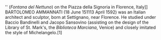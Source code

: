 '' (_Fontana del Nettuno_) on the Piazza della Signoria in Florence, Italy]] BARTOLOMEO AMMANNATI (18 June 151113 April 1592) was an Italian architect and sculptor, born at Settignano, near Florence. He studied under Baccio Bandinelli and Jacopo Sansovino (assisting on the design of the Library of St. Mark's, the _Biblioteca Marciana_, Venice) and closely imitated the style of Michelangelo.[1]
